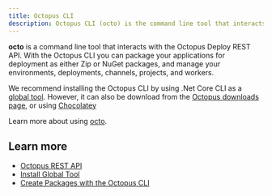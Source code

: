 ```yaml
---
title: Octopus CLI
description: Octopus CLI (octo) is the command line tool that interacts with the Octopus REST API
---
```


**octo** is a command line tool that interacts with the Octopus Deploy REST API. With the Octopus CLI you can package your applications for deployment as either Zip or NuGet packages, and manage your environments, deployments, channels, projects, and workers.

We recommend installing the Octopus CLI by using .Net Core CLI as a [global tool](/docs/octopus-rest-api/octopus-cli/install-global-tool.md). However, it can also be download from the [Octopus downloads page](https://octopus.com/downloads), or using [Chocolatey](https://chocolatey.org/packages/OctopusTools)

Learn more about using [octo](/docs/octopus-rest-api/octopus-cli/index.md).

## Learn more

- [Octopus REST API](/docs/octopus-concepts/api.md)
- [Install Global Tool](/docs/octopus-rest-api/octopus-cli/install-global-tool.md)
- [Create Packages with the Octopus CLI](/docs/packaging-applications/create-packages/octopus-cli.md)

